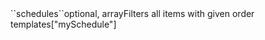 <tr><td>``schedules``</td><td>optional, array</td><td>Filters all items with given order templates</td><td>["mySchedule"]</td><td></td></tr>
